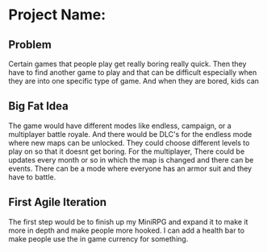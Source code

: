 # Project Name:

## Problem
Certain games that people play get really boring really quick. Then they have to find another game to play and that can be difficult especially when they are into one specific type of game. And when they are bored, kids can 

## Big Fat Idea
The game would have different modes like endless, campaign, or a multiplayer battle royale. And there would be DLC's for the endless mode where new maps can be unlocked. They could choose different levels to play on so that it doesnt get boring. For the multiplayer, There could be updates every month or so in which the map is changed and there can be events. There can be a mode where everyone has an armor suit and they have to battle.

## First Agile Iteration
The first step would be to finish up my MiniRPG and expand it to make it more in depth and make people more hooked. I can add a health bar to make people use the in game currency for something.
